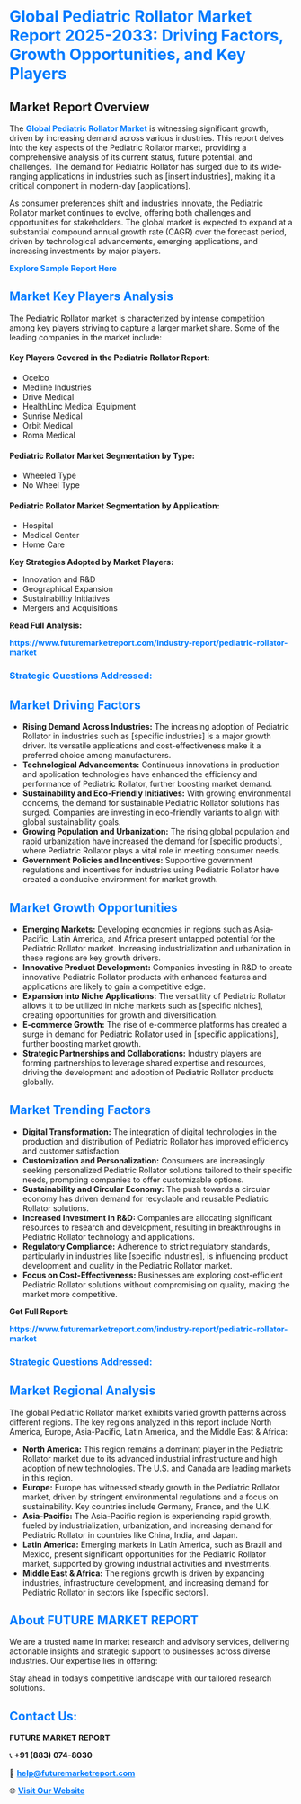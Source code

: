 <h1 style="color: #007BFF;">Global Pediatric Rollator Market Report 2025-2033: Driving Factors, Growth Opportunities, and Key Players</h1>

<section id="overview">
<h2>Market Report Overview</h2>
<p>The <a href="https://www.futuremarketreport.com/industry-report/pediatric-rollator-market" style="color: #007BFF; text-decoration: none;"><strong>Global Pediatric Rollator Market</strong></a> is witnessing significant growth, driven by increasing demand across various industries. This report delves into the key aspects of the Pediatric Rollator market, providing a comprehensive analysis of its current status, future potential, and challenges. The demand for Pediatric Rollator has surged due to its wide-ranging applications in industries such as [insert industries], making it a critical component in modern-day [applications].</p>
<p>As consumer preferences shift and industries innovate, the Pediatric Rollator market continues to evolve, offering both challenges and opportunities for stakeholders. The global market is expected to expand at a substantial compound annual growth rate (CAGR) over the forecast period, driven by technological advancements, emerging applications, and increasing investments by major players.</p>
</section>

<section id="overview">
<p><a href="https://www.futuremarketreport.com/request-sample/reportId=98950" style="color: #007BFF; text-decoration: none;"><strong>Explore Sample Report Here</strong></a></p>
</section>

<section id="key-players">
<h2 style="color: #007BFF;">Market Key Players Analysis</h2>
<p>The Pediatric Rollator market is characterized by intense competition among key players striving to capture a larger market share. Some of the leading companies in the market include:</p>
<h4>Key Players Covered in the Pediatric Rollator Report:</h4>
<ul><li>Ocelco</li><li>Medline Industries</li><li>Drive Medical</li><li>HealthLinc Medical Equipment</li><li>Sunrise Medical</li><li>Orbit Medical</li><li>Roma Medical</li></ul>
<h4>Pediatric Rollator Market Segmentation by Type:</h4>
<ul><li>Wheeled Type</li><li>No Wheel Type</li></ul>

<h4>Pediatric Rollator Market Segmentation by Application:</h4>
<ul><li>Hospital</li><li>Medical Center</li><li>Home Care</li></ul>
<p><strong>Key Strategies Adopted by Market Players:</strong></p>
<ul>
<li>Innovation and R&D</li>
<li>Geographical Expansion</li>
<li>Sustainability Initiatives</li>
<li>Mergers and Acquisitions</li>
</ul>
</section>

<section>
<p><strong>Read Full Analysis: </strong></p><a href="https://www.futuremarketreport.com/industry-report/pediatric-rollator-market" style="color: #007BFF; text-decoration: none;"><strong>https://www.futuremarketreport.com/industry-report/pediatric-rollator-market</strong></a>
<h3 style="color: #007BFF;">Strategic Questions Addressed:</h3>
</section>

<section id="driving-factors">
<h2 style="color: #007BFF;">Market Driving Factors</h2>
<ul>
<li><strong>Rising Demand Across Industries:</strong> The increasing adoption of Pediatric Rollator in industries such as [specific industries] is a major growth driver. Its versatile applications and cost-effectiveness make it a preferred choice among manufacturers.</li>
<li><strong>Technological Advancements:</strong> Continuous innovations in production and application technologies have enhanced the efficiency and performance of Pediatric Rollator, further boosting market demand.</li>
<li><strong>Sustainability and Eco-Friendly Initiatives:</strong> With growing environmental concerns, the demand for sustainable Pediatric Rollator solutions has surged. Companies are investing in eco-friendly variants to align with global sustainability goals.</li>
<li><strong>Growing Population and Urbanization:</strong> The rising global population and rapid urbanization have increased the demand for [specific products], where Pediatric Rollator plays a vital role in meeting consumer needs.</li>
<li><strong>Government Policies and Incentives:</strong> Supportive government regulations and incentives for industries using Pediatric Rollator have created a conducive environment for market growth.</li>
</ul>
</section>

<section id="growth-opportunities">
<h2 style="color: #007BFF;">Market Growth Opportunities</h2>
<ul>
<li><strong>Emerging Markets:</strong> Developing economies in regions such as Asia-Pacific, Latin America, and Africa present untapped potential for the Pediatric Rollator market. Increasing industrialization and urbanization in these regions are key growth drivers.</li>
<li><strong>Innovative Product Development:</strong> Companies investing in R&D to create innovative Pediatric Rollator products with enhanced features and applications are likely to gain a competitive edge.</li>
<li><strong>Expansion into Niche Applications:</strong> The versatility of Pediatric Rollator allows it to be utilized in niche markets such as [specific niches], creating opportunities for growth and diversification.</li>
<li><strong>E-commerce Growth:</strong> The rise of e-commerce platforms has created a surge in demand for Pediatric Rollator used in [specific applications], further boosting market growth.</li>
<li><strong>Strategic Partnerships and Collaborations:</strong> Industry players are forming partnerships to leverage shared expertise and resources, driving the development and adoption of Pediatric Rollator products globally.</li>
</ul>
</section>

<section id="trending-factors">
<h2 style="color: #007BFF;">Market Trending Factors</h2>
<ul>
<li><strong>Digital Transformation:</strong> The integration of digital technologies in the production and distribution of Pediatric Rollator has improved efficiency and customer satisfaction.</li>
<li><strong>Customization and Personalization:</strong> Consumers are increasingly seeking personalized Pediatric Rollator solutions tailored to their specific needs, prompting companies to offer customizable options.</li>
<li><strong>Sustainability and Circular Economy:</strong> The push towards a circular economy has driven demand for recyclable and reusable Pediatric Rollator solutions.</li>
<li><strong>Increased Investment in R&D:</strong> Companies are allocating significant resources to research and development, resulting in breakthroughs in Pediatric Rollator technology and applications.</li>
<li><strong>Regulatory Compliance:</strong> Adherence to strict regulatory standards, particularly in industries like [specific industries], is influencing product development and quality in the Pediatric Rollator market.</li>
<li><strong>Focus on Cost-Effectiveness:</strong> Businesses are exploring cost-efficient Pediatric Rollator solutions without compromising on quality, making the market more competitive.</li>
</ul>
</section>

<section>
<p><strong>Get Full Report: </strong></p><a href="https://www.futuremarketreport.com/industry-report/pediatric-rollator-market" style="color: #007BFF; text-decoration: none;"><strong>https://www.futuremarketreport.com/industry-report/pediatric-rollator-market</strong></a>
<h3 style="color: #007BFF;">Strategic Questions Addressed:</h3>
</section>


<section id="regional-analysis">
<h2 style="color: #007BFF;">Market Regional Analysis</h2>
<p>The global Pediatric Rollator market exhibits varied growth patterns across different regions. The key regions analyzed in this report include North America, Europe, Asia-Pacific, Latin America, and the Middle East & Africa:</p>
<ul>
<li><strong>North America:</strong> This region remains a dominant player in the Pediatric Rollator market due to its advanced industrial infrastructure and high adoption of new technologies. The U.S. and Canada are leading markets in this region.</li>
<li><strong>Europe:</strong> Europe has witnessed steady growth in the Pediatric Rollator market, driven by stringent environmental regulations and a focus on sustainability. Key countries include Germany, France, and the U.K.</li>
<li><strong>Asia-Pacific:</strong> The Asia-Pacific region is experiencing rapid growth, fueled by industrialization, urbanization, and increasing demand for Pediatric Rollator in countries like China, India, and Japan.</li>
<li><strong>Latin America:</strong> Emerging markets in Latin America, such as Brazil and Mexico, present significant opportunities for the Pediatric Rollator market, supported by growing industrial activities and investments.</li>
<li><strong>Middle East & Africa:</strong> The region’s growth is driven by expanding industries, infrastructure development, and increasing demand for Pediatric Rollator in sectors like [specific sectors].</li>
</ul>
</section>

<footer>
<h2 style="color: #007BFF;">About FUTURE MARKET REPORT</h2>
<p>We are a trusted name in market research and advisory services, delivering actionable insights and strategic support to businesses across diverse industries. Our expertise lies in offering:</p>

<p>Stay ahead in today’s competitive landscape with our tailored research solutions.</p>

<h2 style="color: #007BFF;">Contact Us:</h2>
<p><strong>FUTURE MARKET REPORT</strong></p>
<p>📞 <strong>+91 (883) 074-8030</strong></p>
<p>📧 <strong><a href="mailto:help@futuremarketreport.com" style="color: #007BFF;">help@futuremarketreport.com</a></strong></p>
<p>🌐 <strong><a href="https://www.futuremarketreport.com/" style="color: #007BFF;">Visit Our Website</a></strong></p>
</footer>